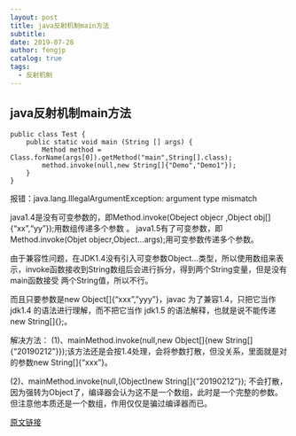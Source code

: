```yaml
---
layout: post
title: java反射机制main方法
subtitle: 
date: 2019-07-28
author: fengjp
catalog: true
tags:
  - 反射机制
---
```


## java反射机制main方法

    public class Test {
        public static void main (String [] args) {
            Method method = Class.forName(args[0]).getMethod("main",String[].class);
            method.invoke(null,new String[]{"Demo","Demo1"});
        }
    }

报错：java.lang.IllegalArgumentException: argument type mismatch

java1.4是没有可变参数的，即Method.invoke(Obeject objecr ,Object obj[]{“xx”,“yy”});用数组传递多个参数 。
java1.5有了可变参数，即Method.invoke(Objet objecr,Object…args);用可变参数传递多个参数。

由于兼容性问题，在JDK1.4没有引入可变参数Object…类型，所以使用数组来表示，invoke函数接收到String数组后会进行拆分，得到两个String变量，但是没有main函数接受 两个String值，所以不行。

而且只要参数是new Object[]{“xxx”,”yyy”}，javac 为了兼容1.4，只把它当作 jdk1.4 的语法进行理解，而不把它当作 jdk1.5 的语法解释，也就是说不能传递new String[]{};。

解决方法：
(1)、mainMethod.invoke(null,new Object[]{new String[]{“20190212”}});该方法还是会按1.4处理，会将参数打散，但没关系，里面就是对的参数new String[]{“xxx”}。

(2)、mainMethod.invoke(null,(Object)new String[]{“20190212”}); 不会打散，因为强转为Object了，编译器会认为这不是一个数组，此时是一个完整的参数。但注意他本质还是一个数组，作用仅仅是骗过编译器而已。

[原文链接](https://blog.csdn.net/ch_show/article/details/74098396)
